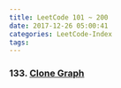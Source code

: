 ```yaml
---
title: LeetCode 101 ~ 200
date: 2017-12-26 05:00:41
categories: LeetCode-Index
tags:
---
```


### 133. [Clone Graph](http://www.wayne.ink/2017/12/26/LeetCode/0133-Clone-Graph/) 
